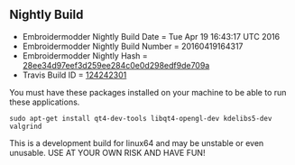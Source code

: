 
Nightly Build
------------------------------

* Embroidermodder Nightly Build Date = Tue Apr 19 16:43:17 UTC 2016
* Embroidermodder Nightly Build Number = 20160419164317
* Embroidermodder Nightly Hash = [28ee34d97eef3d259ee284c0e0d298edf9de709a](https://github.com/Embroidermodder/Embroidermodder/commit/28ee34d97eef3d259ee284c0e0d298edf9de709a)
* Travis Build ID = [124242301](https://travis-ci.org/Embroidermodder/Embroidermodder/builds/124242301)

You must have these packages installed on your machine to be able to run these applications.
```
sudo apt-get install qt4-dev-tools libqt4-opengl-dev kdelibs5-dev valgrind
```

This is a development build for linux64 and may be unstable or even unusable.
USE AT YOUR OWN RISK AND HAVE FUN!

